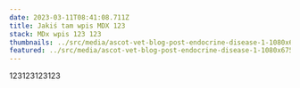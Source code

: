 ```yaml
---
date: 2023-03-11T08:41:08.711Z
title: Jakiś tam wpis MDX 123
stack: MDx wpis 123 123
thumbnails: ../src/media/ascot-vet-blog-post-endocrine-disease-1-1080x675.jpg
featured: ../src/media/ascot-vet-blog-post-endocrine-disease-1-1080x675.jpg
---
```

123123123123